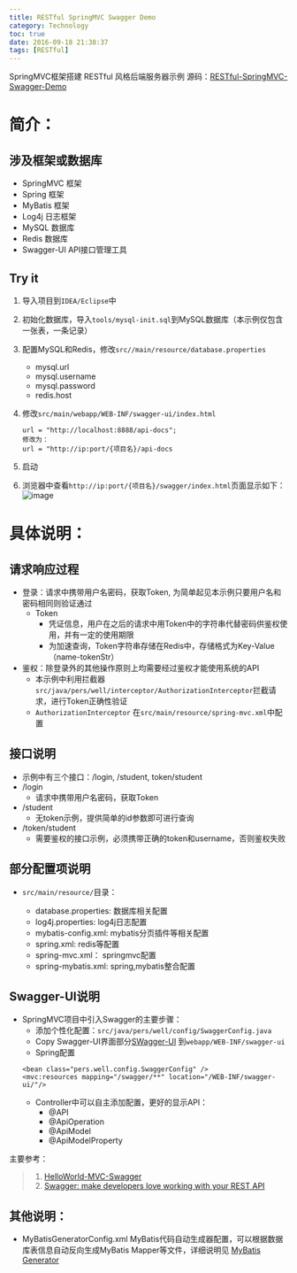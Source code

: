 ```yaml
---
title: RESTful SpringMVC Swagger Demo
category: Technology
toc: true
date: 2016-09-18 21:38:37
tags: [RESTful]
---
```

SpringMVC框架搭建 RESTful 风格后端服务器示例
源码：[RESTful-SpringMVC-Swagger-Demo](https://github.com/ZongWenlong/RESTful-SpringMVC-Swagger-Demo)
# 简介：
## 涉及框架或数据库
- SpringMVC 框架
- Spring 框架
- MyBatis 框架
- Log4j 日志框架
- MySQL 数据库
- Redis 数据库
- Swagger-UI API接口管理工具

## Try it
1. 导入项目到`IDEA/Eclipse`中
2. 初始化数据库，导入`tools/mysql-init.sql`到MySQL数据库（本示例仅包含一张表，一条记录）
3. 配置MySQL和Redis，修改`src//main/resource/database.properties`
    - mysql.url
    - mysql.username
    - mysql.password
    - redis.host
4. 修改`src/main/webapp/WEB-INF/swagger-ui/index.html`
    ```
    url = "http://localhost:8888/api-docs";
    修改为：
    url = "http://ip:port/{项目名}/api-docs
    ```

5. 启动
6. 浏览器中查看`http://ip:port/{项目名}/swagger/index.html`页面显示如下： ![image](https://github.com/ZongWenlong/Demos/blob/master/images/swagger/api-examples.PNG)

# 具体说明：

## 请求响应过程
- 登录：请求中携带用户名密码，获取Token, 为简单起见本示例只要用户名和密码相同则验证通过
    - Token
        - 凭证信息，用户在之后的请求中用Token中的字符串代替密码供鉴权使用，并有一定的使用期限
        - 为加速查询，Token字符串存储在Redis中，存储格式为Key-Value（name-tokenStr）
- 鉴权：除登录外的其他操作原则上均需要经过鉴权才能使用系统的API
    - 本示例中利用拦截器`src/java/pers/well/interceptor/AuthorizationInterceptor`拦截请求，进行Token正确性验证
    - `AuthorizationInterceptor` 在`src/main/resource/spring-mvc.xml`中配置

## 接口说明
- 示例中有三个接口：/login, /student, token/student
- /login
    - 请求中携带用户名密码，获取Token
- /student
    - 无token示例，提供简单的id参数即可进行查询
- /token/student
    - 需要鉴权的接口示例，必须携带正确的token和username，否则鉴权失败

## 部分配置项说明
- `src/main/resource/`目录：

    - database.properties: 数据库相关配置
    - log4j.properties: log4j日志配置
    - mybatis-config.xml: mybatis分页插件等相关配置
    - spring.xml: redis等配置
    - spring-mvc.xml： springmvc配置
    - spring-mybatis.xml: spring,mybatis整合配置

## Swagger-UI说明
- SpringMVC项目中引入Swagger的主要步骤：
    - 添加个性化配置：`src/java/pers/well/config/SwaggerConfig.java`
    - Copy Swagger-UI界面部分[SWagger-UI](https://github.com/swagger-api/swagger-ui/tree/master/dist) 到`webapp/WEB-INF/swagger-ui`
    - Spring配置
    ```
    <bean class="pers.well.config.SwaggerConfig" />
    <mvc:resources mapping="/swagger/**" location="/WEB-INF/swagger-ui/"/>
    ```
    - Controller中可以自主添加配置，更好的显示API：
        - @API
        - @ApiOperation
        - @ApiModel
        - @ApiModelProperty

主要参考：
> 1. [HelloWorld-MVC-Swagger](https://github.com/albertchendao/demos/tree/master/java/spring/HelloWorld-MVC-Swagger)
> 2. [Swagger: make developers love working with your REST API](https://www.javacodegeeks.com/2013/10/swagger-make-developers-love-working-with-your-rest-api.html)
            

## 其他说明：
- MyBatisGeneratorConfig.xml MyBatis代码自动生成器配置，可以根据数据库表信息自动反向生成MyBatis Mapper等文件，详细说明见 [MyBatis Generator](http://generator.sturgeon.mopaas.com/index.html)
    
   
